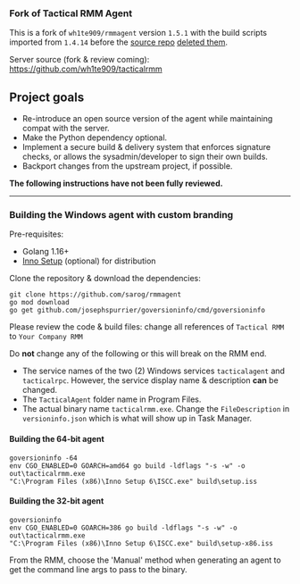 ### Fork of Tactical RMM Agent
This is a fork of `wh1te909/rmmagent` version `1.5.1` with the build scripts imported from `1.4.14` before the [source repo](https://github.com/wh1te909/rmmagent) [deleted them](https://github.com/wh1te909/rmmagent/commit/3fdb2e8c4833e5310840ca79bf394a53f6dbe990).

Server source (fork & review coming): https://github.com/wh1te909/tacticalrmm

## Project goals
- Re-introduce an open source version of the agent while maintaining compat with the server.
- Make the Python dependency optional.
- Implement a secure build & delivery system that enforces signature checks, or allows the sysadmin/developer to sign their own builds.
- Backport changes from the upstream project, if possible.

**The following instructions have not been fully reviewed.**

---

### Building the Windows agent with custom branding

Pre-requisites:
- Golang 1.16+
- [Inno Setup](https://jrsoftware.org/isdl.php) (optional) for distribution

Clone the repository & download the dependencies:
```
git clone https://github.com/sarog/rmmagent
go mod download
go get github.com/josephspurrier/goversioninfo/cmd/goversioninfo
```

Please review the code & build files: change all references of `Tactical RMM` to `Your Company RMM`

Do __not__ change any of the following or this will break on the RMM end.
- The service names of the two (2) Windows services `tacticalagent` and `tacticalrpc`. However, the service display name & description **can** be changed.
- The `TacticalAgent` folder name in Program Files.
- The actual binary name `tacticalrmm.exe`. Change the `FileDescription` in `versioninfo.json` which is what will show up in Task Manager.

#### Building the 64-bit agent
```
goversioninfo -64
env CGO_ENABLED=0 GOARCH=amd64 go build -ldflags "-s -w" -o out\tacticalrmm.exe
"C:\Program Files (x86)\Inno Setup 6\ISCC.exe" build\setup.iss
```

#### Building the 32-bit agent
```
goversioninfo
env CGO_ENABLED=0 GOARCH=386 go build -ldflags "-s -w" -o out\tacticalrmm.exe
"C:\Program Files (x86)\Inno Setup 6\ISCC.exe" build\setup-x86.iss
```


From the RMM, choose the 'Manual' method when generating an agent to get the command line args to pass to the binary.
